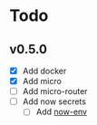 # Todo

## v0.5.0

* [x] Add docker
* [x] Add micro
* [ ] Add micro-router
* [ ] Add now secrets
  * [ ] Add [now-env](https://www.npmjs.com/package/now-env)
